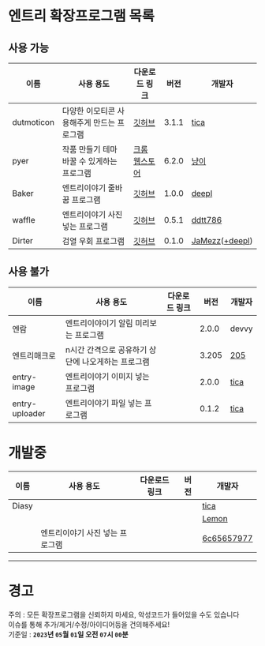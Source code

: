 # 엔트리 확장프로그램 목록

  ## 사용 가능
  |이름|사용 용도|다운로드 링크|버전|개발자|
  |-|-|-|-|-|
  |dutmoticon|다양한 이모티콘 사용해주게 만드는 프로그램|[깃허브](https://github.com/EntryHack/dutmoticon/releases/tag/3.1.1)|3.1.1|[tica](https://playentry.org/profile/60bc5559659bf40bd15d022c/project?sort=created&term=all)|
  |pyer|작품 만들기 테마 바꿀 수 있게하는 프로그램|[크롬 웹스토어](https://chrome.google.com/webstore/detail/pyer-엔트리-테마/acakicmakfimdjpiopdgocnkemebjmln)|6.2.0|[냥이](https://playentry.org/profile/54b8879177aebdc00b150b12?sort=created&term=all)|
  |Baker|엔트리이야기 줄바꿈 프로그램|[깃허브](https://github.com/deliciouswaffle/Baker/releases/tag/crx)|1.0.0|[deepl](https://playentry.org/profile/64100ab2d4c5cc008aa08078?sort=created&term=all)|
  |waffle|엔트리이야기 사진 넣는 프로그램|[깃허브](https://github.com/ddtt786/waffle/releases/tag/0.5.1)|0.5.1|[ddtt786](https://playentry.org/profile/6267d6308d2fe905d32ab6e0?sort=created&term=all)|
  |Dirter|검열 우회 프로그램|[깃허브](https://github.com/Im-JaMezz/Dirter)|0.1.0|[JaMezz](https://playentry.org/profile/642967259d3c0c00733b01b5?sort=created&term=all)([+deepl](https://playentry.org/profile/64100ab2d4c5cc008aa08078?sort=created&term=all))|

  ## 사용 불가
  |이름|사용 용도|다운로드 링크|버전|개발자|
  |-|-|-|-|-|
  |엔람|엔트리이야이기 알림 미리보는 프로그램||2.0.0|devvy|
  |엔트리매크로|n시간 간격으로 공유하기 상단에 나오게하는 프로그램||3.205|[205](https://playentry.org/profile/56136825dadc91e1235b460d?sort=created&term=all)|
  |entry-image|엔트리이야기 이미지 넣는 프로그램||2.0.0|[tica](https://playentry.org/profile/60bc5559659bf40bd15d022c/project?sort=created&term=all)|
  |entry-uploader|엔트리이야기 파일 넣는 프로그램||0.1.2|[tica](https://playentry.org/profile/60bc5559659bf40bd15d022c/project?sort=created&term=all)|

  # 개발중
  |이름|사용 용도|다운로드 링크|버전|개발자|
  |-|-|-|-|-|
  |Diasy||||[tica](https://playentry.org/profile/60bc5559659bf40bd15d022c/project?sort=created&term=all)|
  |||||[Lemon](https://playentry.org/profile/615d31d849e1950333001a9f/project?sort=created&term=all)|
  ||엔트리이야기 사진 넣는 프로그램|||[6c65657977](https://playentry.org/profile/5a5f38f2cb6f99f6b6347479?sort=created&term=all)|

---

# 경고
주의 : 모든 확장프로그램을 신뢰하지 마세요, 악성코드가 들어있을 수도 있습니다  
이슈를 통해 추가/제거/수정/아이디어등을 건의해주세요!  
기준일 : __`2023`년 `05`월 `01`일 오전 `07`시 `00`분__
